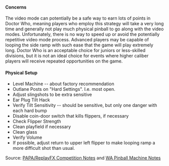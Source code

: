 #### Concerns
            
The video mode can potentially be a safe way to earn lots of points in Doctor Who, meaning players who employ this strategy will take a very long time and generally not play much physical pinball to go along with the video modes. Unfortunately, there is no way to speed up or avoid the potentially repetitive video mode process. Advanced players may be capable of looping the side ramp with such ease that the game will play extremely long. Doctor Who is an acceptable choice for juniors or less-skilled divisions, but it is not an ideal choice for events where higher caliber players will receive repeated opportunities on the game.

#### Physical Setup
-   Level Machine -- about factory recommendation
-   Outlane Posts on "Hard Settings". I.e. most open.
-   Adjust slingshots to be extra sensitive
-   Ear Plug Tilt Hack
-   Verify Tilt Sensitivity -- should be sensitive, but only one danger with each hard bump
-   Disable coin-door switch that kills flippers, if necessary
-   Check Flipper Strength
-   Clean playfield if necessary
-   Clean glass
-   Verify Volume
-   If possible, adjust return to upper left flipper to make looping ramp a more difficult shot than usual.

Source: [PAPA/ReplayFX Competition Notes](https://replayfoundation.org/papa/learning-center/director-guide/game-notes/#GameNotes) and [WA Pinball Machine Notes](http://wapinball.net/setups/)
